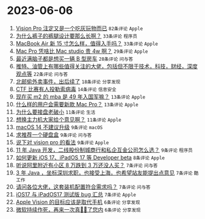 # 2023-06-06

1. [Vision Pro 注定又是一个吃灰玩物而已](https://www.v2ex.com/t/946129) `82条评论` `Apple`
1. [为什么裤子的裤腿设计要那么长啊？](https://www.v2ex.com/t/946197) `33条评论` `程序员`
1. [MacBook Air 新 15 寸怎么样，值得入手吗？](https://www.v2ex.com/t/946126) `33条评论` `Apple`
1. [Mac Pro 凭啥比 Mac studio 贵 4w 啊？](https://www.v2ex.com/t/946150) `29条评论` `Apple`
1. [最近满脑子都是想买一辆 B 型房车](https://www.v2ex.com/t/946123) `28条评论` `问与答`
1. [推特、油管上有哪些值得关注的大佬，包括但不限于技术，科技，财经，深度观点等](https://www.v2ex.com/t/946156) `22条评论` `问与答`
1. [北邮偷外卖事件，出后续了](https://www.v2ex.com/t/946182) `18条评论` `分享发现`
1. [CTF 比赛有人投勒索病毒](https://www.v2ex.com/t/946161) `14条评论` `信息安全`
1. [现在买 m2 的 mba 是 49 年入国军嘛？](https://www.v2ex.com/t/946179) `13条评论` `Apple`
1. [什么样的用户会需要新款 Mac Pro？](https://www.v2ex.com/t/946174) `13条评论` `Apple`
1. [为什么要接盘老破小](https://www.v2ex.com/t/946215) `11条评论` `生活`
1. [想换主力机大家给个意见啊？](https://www.v2ex.com/t/946198) `11条评论` `Apple`
1. [macOS 14 不建议升级](https://www.v2ex.com/t/946229) `9条评论` `macOS`
1. [求推荐一个硬盘盒](https://www.v2ex.com/t/946183) `9条评论` `问与答`
1. [说下对 vision pro 的看法](https://www.v2ex.com/t/946140) `9条评论` `Apple`
1. [11 年 Java 开发，二线股份制城商行和私企互金公司怎么选？](https://www.v2ex.com/t/946138) `9条评论` `程序员`
1. [如何更新 iOS 17、iPadOS 17 等 Developer beta](https://www.v2ex.com/t/946158) `8条评论` `Apple`
1. [听说阿里附近有小区 8 万跌到 3 万还没人买？](https://www.v2ex.com/t/946224) `7条评论` `问与答`
1. [3 年 Java ，坐标深圳求职，也接受上海，也希望站友能提出点意见](https://www.v2ex.com/t/946176) `7条评论` `酷工作`
1. [请问各位大佬，这套装机配置符合需求吗？](https://www.v2ex.com/t/946152) `7条评论` `问与答`
1. [iOS17 与 iPadOS17 测试版 bug 汇总](https://www.v2ex.com/t/946125) `7条评论` `Apple`
1. [Apple Vision 的目标应该是取代手机](https://www.v2ex.com/t/946188) `6条评论` `分享发现`
1. [微软持续作死，再来一次真👋🏻了您内](https://www.v2ex.com/t/946180) `6条评论` `分享发现`
